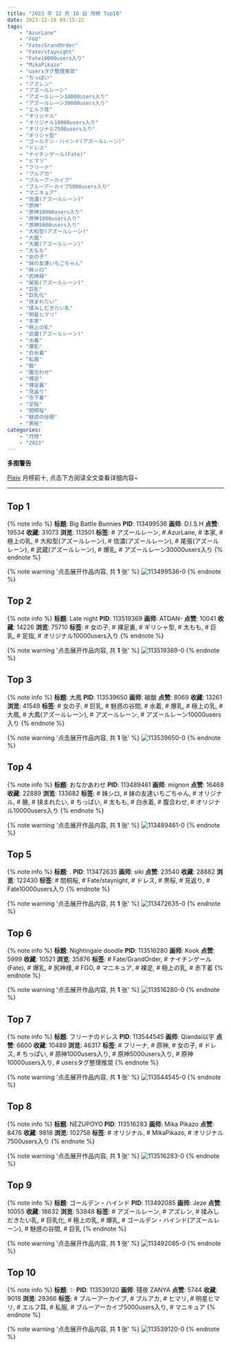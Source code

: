 ```yaml
---
title: "2023 年 12 月 16 日 月榜 Top10"
date: 2023-12-18 05:15:22
tags:
    - "AzurLane"
    - "FGO"
    - "Fate/GrandOrder"
    - "Fate/staynight"
    - "Fate10000users入り"
    - "MikaPikazo"
    - "usersタグ整理推奨"
    - "ちっぱい"
    - "アズレン"
    - "アズールレーン"
    - "アズールレーン10000users入り"
    - "アズールレーン30000users入り"
    - "エルフ耳"
    - "オリジナル"
    - "オリジナル10000users入り"
    - "オリジナル7500users入り"
    - "ギリシャ型"
    - "ゴールデン・ハインド(アズールレーン)"
    - "ドレス"
    - "ナイチンゲール(Fate)"
    - "ヒマリ"
    - "フリーナ"
    - "ブルアカ"
    - "ブルーアーカイブ"
    - "ブルーアーカイブ5000users入り"
    - "マニキュア"
    - "信濃(アズールレーン)"
    - "原神"
    - "原神10000users入り"
    - "原神1000users入り"
    - "原神5000users入り"
    - "大和型(アズールレーン)"
    - "大鳳"
    - "大鳳(アズールレーン)"
    - "太もも"
    - "女の子"
    - "妹の友達いちごちゃん"
    - "妹シロ"
    - "尻神様"
    - "尾張(アズールレーン)"
    - "巨乳"
    - "巨乳化"
    - "挟まれたい"
    - "揉みしだきたい乳"
    - "明星ヒマリ"
    - "本家"
    - "極上の乳"
    - "武蔵(アズールレーン)"
    - "水着"
    - "爆乳"
    - "白水着"
    - "私服"
    - "腋"
    - "腹合わせ"
    - "裸足"
    - "裸足裏"
    - "見返り"
    - "赤下着"
    - "足指"
    - "間桐桜"
    - "魅惑の谷間"
    - "黒桜"
categories:
    - "月榜"
    - "2023"
---
```


<i class="fa fa-triangle-exclamation"></i>**多图警告**<i class="fa fa-triangle-exclamation"></i>

[Pixiv](https://www.pixiv.net/) 月榜前十, 点击下方阅读全文查看详细内容~

<!-- more -->

---

## Top 1

{% note info %}
**标题**: Big Battle Bunnies
**PID**: 113499536 **画师**: D.I.S.H
**点赞**: 19534 **收藏**: 31073 **浏览**: 113501
**标签**: # アズールレーン, # AzurLane, # 本家, # 極上の乳, # 大和型(アズールレーン), # 信濃(アズールレーン), # 尾張(アズールレーン), # 武蔵(アズールレーン), # 爆乳, # アズールレーン30000users入り
{% endnote %}

{% note warning '点击展开作品内容, 共 **1** 张' %}
![113499536-0](https://i.pixiv.re/img-original/img/2023/11/18/13/39/46/113499536_p0.jpg)
{% endnote %}

## Top 2

{% note info %}
**标题**: Late night
**PID**: 113519369 **画师**: ATDAN-
**点赞**: 10041 **收藏**: 14226 **浏览**: 75710
**标签**: # 女の子, # 裸足裏, # ギリシャ型, # 太もも, # 巨乳, # 足指, # オリジナル10000users入り
{% endnote %}

{% note warning '点击展开作品内容, 共 **1** 张' %}
![113519369-0](https://i.pixiv.re/img-original/img/2023/11/19/01/35/39/113519369_p0.jpg)
{% endnote %}

## Top 3

{% note info %}
**标题**: 大鳳
**PID**: 113539650 **画师**: 碳酸
**点赞**: 8069 **收藏**: 13261 **浏览**: 41549
**标签**: # 女の子, # 巨乳, # 魅惑の谷間, # 水着, # 爆乳, # 極上の乳, # 大鳳, # 大鳳(アズールレーン), # アズールレーン, # アズールレーン10000users入り
{% endnote %}

{% note warning '点击展开作品内容, 共 **1** 张' %}
![113539650-0](https://i.pixiv.re/img-original/img/2023/11/19/20/03/59/113539650_p0.jpg)
{% endnote %}

## Top 4

{% note info %}
**标题**: おなかあわせ
**PID**: 113489461 **画师**: mignon
**点赞**: 16468 **收藏**: 22889 **浏览**: 133682
**标签**: # 妹シロ, # 妹の友達いちごちゃん, # オリジナル, # 腋, # 挟まれたい, # ちっぱい, # 太もも, # 白水着, # 腹合わせ, # オリジナル10000users入り
{% endnote %}

{% note warning '点击展开作品内容, 共 **1** 张' %}
![113489461-0](https://i.pixiv.re/img-original/img/2023/11/18/01/33/38/113489461_p0.jpg)
{% endnote %}

## Top 5

{% note info %}
**标题**: .
**PID**: 113472635 **画师**: siki
**点赞**: 23540 **收藏**: 28882 **浏览**: 122430
**标签**: # 間桐桜, # Fate/staynight, # ドレス, # 黒桜, # 見返り, # Fate10000users入り
{% endnote %}

{% note warning '点击展开作品内容, 共 **1** 张' %}
![113472635-0](https://i.pixiv.re/img-original/img/2023/11/17/14/01/37/113472635_p0.jpg)
{% endnote %}

## Top 6

{% note info %}
**标题**: Nightingale doodle
**PID**: 113516280 **画师**: Kook
**点赞**: 5999 **收藏**: 10521 **浏览**: 35876
**标签**: # Fate/GrandOrder, # ナイチンゲール(Fate), # 爆乳, # 尻神様, # FGO, # マニキュア, # 裸足, # 極上の乳, # 赤下着
{% endnote %}

{% note warning '点击展开作品内容, 共 **1** 张' %}
![113516280-0](https://i.pixiv.re/img-original/img/2023/11/19/00/00/17/113516280_p0.jpg)
{% endnote %}

## Top 7

{% note info %}
**标题**: フリーナのドレス
**PID**: 113544545 **画师**: Qiandai以宇
**点赞**: 6600 **收藏**: 10489 **浏览**: 46317
**标签**: # フリーナ, # 原神, # 女の子, # ドレス, # ちっぱい, # 原神1000users入り, # 原神5000users入り, # 原神10000users入り, # usersタグ整理推奨
{% endnote %}

{% note warning '点击展开作品内容, 共 **1** 张' %}
![113544545-0](https://i.pixiv.re/img-original/img/2023/11/19/22/24/50/113544545_p0.png)
{% endnote %}

## Top 8

{% note info %}
**标题**: NEZUPOYO
**PID**: 113516283 **画师**: Mika Pikazo
**点赞**: 8476 **收藏**: 9818 **浏览**: 102758
**标签**: # オリジナル, # MikaPikazo, # オリジナル7500users入り
{% endnote %}

{% note warning '点击展开作品内容, 共 **1** 张' %}
![113516283-0](https://i.pixiv.re/img-original/img/2023/11/19/00/00/17/113516283_p0.jpg)
{% endnote %}

## Top 9

{% note info %}
**标题**: ゴールデン・ハインド
**PID**: 113492085 **画师**: Jeze
**点赞**: 10055 **收藏**: 18632 **浏览**: 53948
**标签**: # アズールレーン, # アズレン, # 揉みしだきたい乳, # 巨乳化, # 極上の乳, # 爆乳, # ゴールデン・ハインド(アズールレーン), # 魅惑の谷間, # 巨乳
{% endnote %}

{% note warning '点击展开作品内容, 共 **1** 张' %}
![113492085-0](https://i.pixiv.re/img-original/img/2023/11/18/04/52/26/113492085_p0.png)
{% endnote %}

## Top 10

{% note info %}
**标题**: ✨
**PID**: 113539120 **画师**: 殘夜 ZANYA
**点赞**: 5744 **收藏**: 9018 **浏览**: 29366
**标签**: # ブルーアーカイブ, # ブルアカ, # ヒマリ, # 明星ヒマリ, # エルフ耳, # 私服, # ブルーアーカイブ5000users入り, # マニキュア
{% endnote %}

{% note warning '点击展开作品内容, 共 **1** 张' %}
![113539120-0](https://i.pixiv.re/img-original/img/2023/11/19/19/48/39/113539120_p0.png)
{% endnote %}
